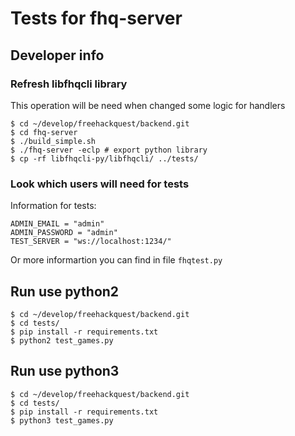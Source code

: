 # Tests for fhq-server

## Developer info

### Refresh libfhqcli library

This operation will be need when changed some logic for handlers

```
$ cd ~/develop/freehackquest/backend.git
$ cd fhq-server
$ ./build_simple.sh
$ ./fhq-server -eclp # export python library
$ cp -rf libfhqcli-py/libfhqcli/ ../tests/
```

### Look which users will need for tests

Information for tests:

```
ADMIN_EMAIL = "admin"
ADMIN_PASSWORD = "admin"
TEST_SERVER = "ws://localhost:1234/"
```

Or more informartion you can find in file `fhqtest.py`

## Run use python2

```
$ cd ~/develop/freehackquest/backend.git
$ cd tests/
$ pip install -r requirements.txt
$ python2 test_games.py
```

## Run use python3 

```
$ cd ~/develop/freehackquest/backend.git
$ cd tests/
$ pip install -r requirements.txt
$ python3 test_games.py
```
